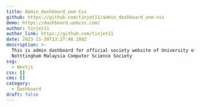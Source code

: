 ```yaml
---
title: Admin_dashboard_unm Css
github: https://github.com/tinjet11/admin_dashboard_unm-css
demo: https://dashboard.unmcss.com/
author: tinjet11
author_link: https://github.com/tinjet11
date: 2023-11-30T13:27:48.188Z
description: >-
  This is admin dashboard for official society website of University of
  Notttingham Malaysia Computer Science Society
ssg:
  - Nextjs
css: []
cms: []
category:
  - Dashboard
draft: false
---
```


